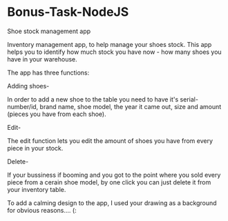 # Bonus-Task-NodeJS
Shoe stock management app


Inventory management app, to help manage your shoes stock.
This app helps you to identify how much stock you have now - how many shoes you have in your warehouse.

The app has three functions:

Adding shoes-

In order to add a new shoe to the table you need to have it's serial-number/id, 
brand name, shoe model, the year it came out, size and amount (pieces you have from each shoe).

Edit-

The edit function lets you edit the amount of shoes you have from every piece in your stock.

Delete-

If your bussiness if booming and you got to the point where you sold every piece from a cerain shoe model,
by one click you can just delete it from your inventory table.




To add a calming design to the app, I used your drawing as a background for obvious reasons.... (:

